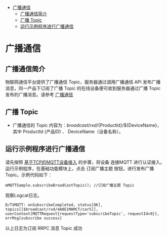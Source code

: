 * [广播通信](#广播通信)
  * [广播通信简介](#广播通信简介)
  * [广播 Topic](#广播-Topic)
  * [运行示例程序进行广播通信](#运行示例程序进行广播通信)

# 广播通信
## 广播通信简介
物联网通信平台提供了广播通信 Topic，服务器通过调用广播通信 API 发布广播消息，同一产品下订阅了广播 Topic 的在线设备便可收到服务器通过广播 Topic 发布的广播消息。请参考 [广播通信](https://cloud.tencent.com/document/product/634/47333)

## 广播 Topic
* 广播通信的 Topic 内容为：$broadcast/rxd/${ProductId}/${DeviceName}，其中 ProductId (产品ID) 、 DeviceName（设备名称）。

## 运行示例程序进行广播通信

请先按照 [基于TCP的MQTT设备接入](https://github.com/tencentyun/iot-device-java/blob/master/hub-device-android/docs/基于TCP的MQTT设备接入.md) 的步骤，将设备 连接MQTT 进行认证接入。
运行示例程序，在基础功能模块上，点击 订阅广播主题 按钮，进行发布广播 Topic。示例代码如下：
```
mMQTTSample.subscribeBroadCastTopic(); //订阅广播主题 Topic
```

观察Logcat日志。
```
D/TXMQTT: onSubscribeCompleted, status[OK], topics[[$broadcast/rxd/4A8E1MAMCT/car5]], userContext[MQTTRequest{requestType='subscribeTopic', requestId=9}], errMsg[subscribe success]
```
以上日志为订阅 RRPC 消息 Topic 成功

